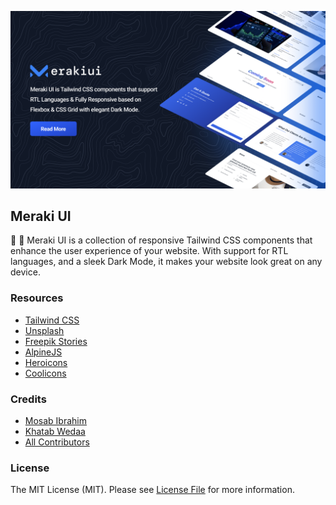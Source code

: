 <p align="center">
    <img src="./thumbnail.webp" alt="Meraki UI logo">

## Meraki UI

🎉 🚀 Meraki UI is a collection of responsive Tailwind CSS components that enhance the user experience of your website. With support for RTL languages, and a sleek Dark Mode, it makes your website look great on any device.

### Resources

-   [Tailwind CSS](https://tailwindcss.com)
-   [Unsplash](https://unsplash.com)
-   [Freepik Stories](https://stories.freepik.com)
-   [AlpineJS](https://alpinejs.dev)
-   [Heroicons](https://heroicons.dev)
-   [Coolicons](https://coolicons.cool)

### Credits

-   [Mosab Ibrahim](https://twitter.com/miaababikir)
-   [Khatab Wedaa](https://twitter.com/khatabwedaa)
-   [All Contributors](../../contributors)

### License

The MIT License (MIT). Please see [License File](https://github.com/merakiui/merakiui/blob/main/LICENSE) for more information.
